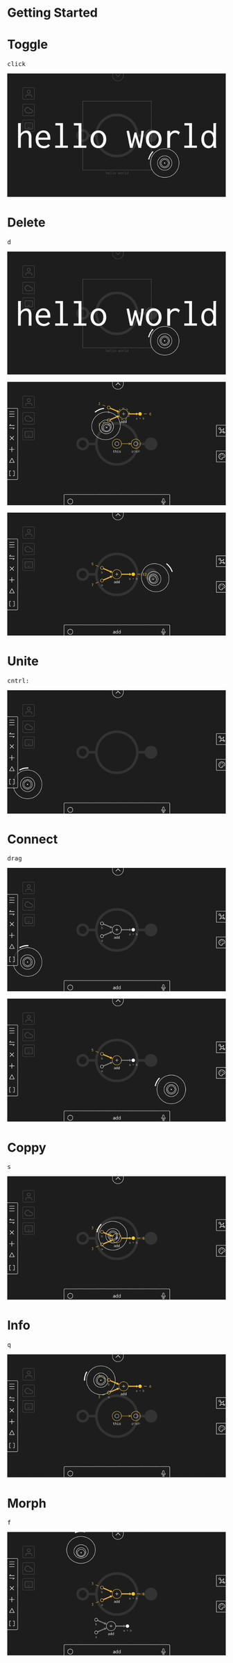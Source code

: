 # Getting Started

# Toggle

<kbd>click</kbd>

![toggle](/public/gif/start/toggle.gif)

# Delete

<kbd>d</kbd>

![toggleDel](/public/gif/start/toggleDel.gif)

![del](/public/gif/start/dDel.gif)

![delVal](/public/gif/start/dDelVal.gif)

# Unite

<kbd>cntrl</kbd><kbd>:</kbd>

![unit](/public/gif/start/add.gif)

# Connect

<kbd>drag</kbd>

![addVal](/public/gif/start/addVal.gif)

![addValue](/public/gif/start/addValue.gif)

# Coppy

<kbd>s</kbd>

![sCoppy](/public/gif/start/sCoppy.gif)

# Info

<kbd>q</kbd>

![qInfo](/public/gif/start/qInfo.gif)

# Morph

<kbd>f</kbd>

![fMorph](/public/gif/start/fMorph.gif)

